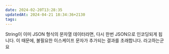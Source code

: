 ```yaml
---
date: 2024-02-20T13:28:35
updatedAt: 2024-04-21 18:34:36+2130
tags: 
---
```

 String이 이미 JSON 형식의 문자열 데이터라면, 다시 한번 JSON으로 인코딩되게 됩니다. 이 때문에, 불필요한 이스케이프 문자가 추가되는 결과를 초래합니다. 
라고하는군요